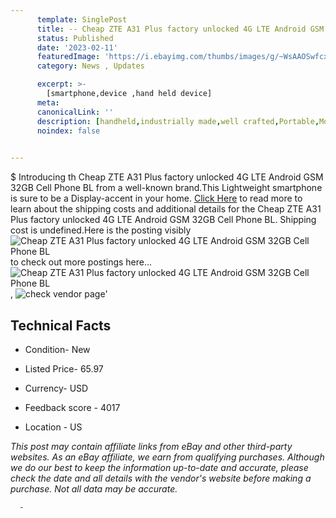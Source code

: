 ```yaml
---
      template: SinglePost
      title: -- Cheap ZTE A31 Plus factory unlocked 4G LTE Android GSM 32GB Cell Phone BL
      status: Published
      date: '2023-02-11'
      featuredImage: 'https://i.ebayimg.com/thumbs/images/g/~WsAAOSwfcxj2pUL/s-l225.jpg'
      category: News , Updates

      excerpt: >-
        [smartphone,device ,hand held device]
      meta:
      canonicalLink: ''
      description: [handheld,industrially made,well crafted,Portable,Mobile,Compact,Convenient,Lightweight,Maneuverable,Man-portable,Miniature,Carriable,Hand-held,Light,Holdable,Transportable,Mobile device,Pocket-sized,On-the-go,Wireless,Cordless,Compact size,Convenient size, smartphone,device ,hand held device]
      noindex: false
      

---
```

$
      Introducing th Cheap ZTE A31 Plus factory unlocked 4G LTE Android GSM 32GB Cell Phone BL from a well-known brand.This Lightweight smartphone is sure to be a Display-accent in your home. [Click Here](https://www.ebay.com/itm/225320459733?hash=item3476255dd5%3Ag%3A%7EWsAAOSwfcxj2pUL&amdata=enc%3AAQAHAAAA4Ipoc8%2FLgMFaQegdqvCSIwvrCcuWNL83e8g6BJuabQ3XKLuqmCzC654ka0jYaSFMNFUsi%2B6RB%2FBVlPeKloj7CW0yJ%2B8UM5%2B8Z5xS5g1KQABjxNfS7a23A910NYLJh64YPIGY5LFFVWlaeanVv1t67p62z%2Fm3Fp7E5NdJTm9%2F9xM7jGWYOqZo7WLKGwgMq4ltbjhRKX4TVlDtIPNoEclrss5pm1mR8yd5c9iSiB0gK6zuG3aFq%2FlYCNYvEp%2BeninGM9OaLX38f%2FElNmtVKReg38Lz71GLX9%2FJAfxLExMtVPNO&mkevt=1&mkcid=1&mkrid=711-53200-19255-0&campid=%253CePNCampaignId%253E&customid=%253CreferenceId%253E&toolid=10049) to read more to learn about the shipping costs and additional details for the Cheap ZTE A31 Plus factory unlocked 4G LTE Android GSM 32GB Cell Phone BL. Shipping cost is undefined.Here is the posting visibly ![Cheap ZTE A31 Plus factory unlocked 4G LTE Android GSM 32GB Cell Phone BL](https://i.ebayimg.com/thumbs/images/g/~WsAAOSwfcxj2pUL/s-l225.jpg) to check out more postings here... ![Cheap ZTE A31 Plus factory unlocked 4G LTE Android GSM 32GB Cell Phone BL](https://i.ebayimg.com/images/g/~WsAAOSwfcxj2pUL/s-l640.jpg), ![check vendor page](https://origin-galleryplus.ebayimg.com/ws/web/225320459733_2_0_1/225x225.jpg,https://origin-galleryplus.ebayimg.com/ws/web/225320459733_3_0_1/225x225.jpg,https://origin-galleryplus.ebayimg.com/ws/web/225320459733_4_0_1/225x225.jpg,https://origin-galleryplus.ebayimg.com/ws/web/225320459733_5_0_1/225x225.jpg,https://origin-galleryplus.ebayimg.com/ws/web/225320459733_6_0_1/225x225.jpg,https://origin-galleryplus.ebayimg.com/ws/web/225320459733_7_0_1/225x225.jpg,https://origin-galleryplus.ebayimg.com/ws/web/225320459733_8_0_1/225x225.jpg)'

      

 ## Technical Facts 



     
      

 - Condition- New 


      

 - Listed Price- 65.97 


      

 - Currency- USD 


      

 - Feedback score - 4017 


      

 - Location - US 


      
      

 *_This post may contain affiliate links from eBay and other third-party websites. As an eBay affiliate, we earn from qualifying purchases. Although we do our best to keep the information up-to-date and accurate, please check the date and all details with the vendor's website before making a purchase. Not all data may be accurate._*




      -
